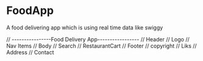 # FoodApp
A food delivering app which is using real time data like swiggy

// ----------------Food Delivery App-----------------
// Header
//     Logo
//     Nav Items
// Body 
//     Search
//     RestaurantCart
// Footer
//     copyright
//     Liks
//     Address
//     Contact



